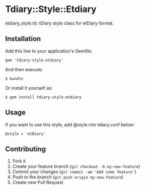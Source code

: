 # Tdiary::Style::Etdiary

etdiary_style.rb: tDiary style class for etDiary format.

## Installation

Add this line to your application's Gemfile:

    gem 'tdiary-style-etdiary'

And then execute:

    $ bundle

Or install it yourself as:

    $ gem install tdiary-style-etdiary

## Usage

if you want to use this style, add @style into tdiary.conf below:

    @style = 'etDiary'

## Contributing

1. Fork it
2. Create your feature branch (`git checkout -b my-new-feature`)
3. Commit your changes (`git commit -am 'Add some feature'`)
4. Push to the branch (`git push origin my-new-feature`)
5. Create new Pull Request
